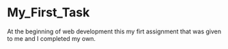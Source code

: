 # My_First_Task
At the beginning of web development this my firt assignment that was given to me and I completed my own.

